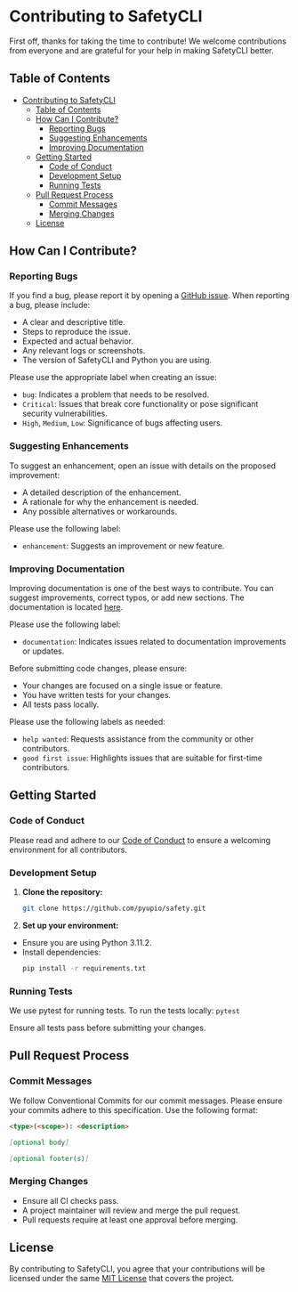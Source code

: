 # Contributing to SafetyCLI

First off, thanks for taking the time to contribute! We welcome contributions from everyone and are grateful for your help in making SafetyCLI better.

## Table of Contents
- [Contributing to SafetyCLI](#contributing-to-safetycli)
  - [Table of Contents](#table-of-contents)
  - [How Can I Contribute?](#how-can-i-contribute)
    - [Reporting Bugs](#reporting-bugs)
    - [Suggesting Enhancements](#suggesting-enhancements)
    - [Improving Documentation](#improving-documentation)
  - [Getting Started](#getting-started)
    - [Code of Conduct](#code-of-conduct)
    - [Development Setup](#development-setup)
    - [Running Tests](#running-tests)
  - [Pull Request Process](#pull-request-process)
    - [Commit Messages](#commit-messages)
    - [Merging Changes](#merging-changes)
  - [License](#license)

## How Can I Contribute?

### Reporting Bugs

If you find a bug, please report it by opening a [GitHub issue](https://github.com/pyupio/safety/issues). When reporting a bug, please include:
- A clear and descriptive title.
- Steps to reproduce the issue.
- Expected and actual behavior.
- Any relevant logs or screenshots.
- The version of SafetyCLI and Python you are using.

Please use the appropriate label when creating an issue:
- `bug`: Indicates a problem that needs to be resolved.
- `Critical`: Issues that break core functionality or pose significant security vulnerabilities.
- `High`, `Medium`, `Low`: Significance of bugs affecting users.

### Suggesting Enhancements

To suggest an enhancement, open an issue with details on the proposed improvement:
- A detailed description of the enhancement.
- A rationale for why the enhancement is needed.
- Any possible alternatives or workarounds.

Please use the following label:
- `enhancement`: Suggests an improvement or new feature.

### Improving Documentation

Improving documentation is one of the best ways to contribute. You can suggest improvements, correct typos, or add new sections. The documentation is located [here](https://docs.safetycli.com/safety-docs).

Please use the following label:
- `documentation`: Indicates issues related to documentation improvements or updates.

Before submitting code changes, please ensure:
- Your changes are focused on a single issue or feature.
- You have written tests for your changes.
- All tests pass locally.

Please use the following labels as needed:
- `help wanted`: Requests assistance from the community or other contributors.
- `good first issue`: Highlights issues that are suitable for first-time contributors.

## Getting Started

### Code of Conduct

Please read and adhere to our [Code of Conduct](CODE_OF_CONDUCT.md) to ensure a welcoming environment for all contributors.

###  Development Setup
1. **Clone the repository:**
   ```bash
   git clone https://github.com/pyupio/safety.git
   ```

2. **Set up your environment:**
- Ensure you are using Python 3.11.2.
- Install dependencies:
    ```bash
    pip install -r requirements.txt
    ```

### Running Tests
We use pytest for running tests. To run the tests locally:
    ```pytest```

Ensure all tests pass before submitting your changes.

## Pull Request Process

### Commit Messages

We follow Conventional Commits for our commit messages. Please ensure your commits adhere to this specification.
Use the following format:

```markdown
<type>(<scope>): <description>

[optional body]

[optional footer(s)]
```

### Merging Changes
- Ensure all CI checks pass.
- A project maintainer will review and merge the pull request.
- Pull requests require at least one approval before merging.

## License
By contributing to SafetyCLI, you agree that your contributions will be licensed under the same [MIT License](https://github.com/pyupio/safety/blob/main/LICENSE) that covers the project.
